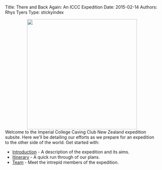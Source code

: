 Title: There and Back Again: An ICCC Expedition
Date: 2015-02-14
Authors: Rhys Tyers
Type: stickyindex

<div style="text-align: center;"><img style="width:360px; max-width: 100%;" src="assets/logo.png"></img></div>
Welcome to the Imperial College Caving Club New Zealand expedition subsite. Here we'll be detailing our efforts as we prepare for an expedition to the other side of the world. Get started with:

* [Introduction]({filename}/_newzealand/pages/Introduction.md) - A description of the expedition and its aims.
* [Itinerary]({filename}/_newzealand/pages/Itinerary.md) - A quick run through of our plans.
* [Team]({filename}/_newzealand/pages/Team.md) - Meet the intrepid members of the expedition.
